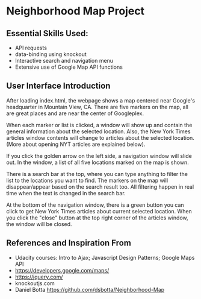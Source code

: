 # Neighborhood Map Project

## Essential Skills Used:
- API requests
- data-binding using knockout
- Interactive search and navigation menu
- Extensive use of Google Map API functions

## User Interface Introduction
After loading index.html, the webpage shows a map centered near Google's headquarter in Mountain View, CA.
There are five markers on the map, all are great places and are near the center of Googleplex.

When each marker or list is clicked, a window will show up and contain the general information about the
selected location. Also, the New York Times articles window contents will change to articles about the
selected location. (More about opening NYT articles are explained below).

If you click the golden arrow on the left side, a navigation window will slide out. In
the window, a list of all five locations marked on the map is shown.

There is a search bar at the top, where you can type anything to filter the list to the locations you want
to find. The markers on the map will disappear/appear based on the search result too. All filtering happen
in real time when the text is changed in the search bar.

At the bottom of the navigation window, there is a green button you can click to get New York Times articles about current selected location. When you click the "close" button at the top right corner of the articles window, the window will be closed.

## References and Inspiration From
- Udacity courses: Intro to Ajax; Javascript Design Patterns; Google Maps API
- https://developers.google.com/maps/
- https://jquery.com/
- knockoutjs.com
- Daniel Botta https://github.com/dsbotta/Neighborhood-Map
